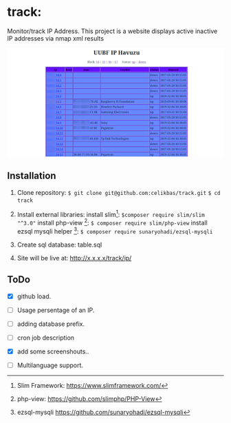 # track: 
Monitor/track IP Address. This project is a website displays active inactive IP addresses via nmap xml results

![](track_screenshout.png)

## Installation


1. Clone repository:
   ``` $ git clone git@github.com:celikbas/track.git ```
   ``` $ cd track ```

2. Install external libraries:
   install slim[^1]: 
    ``` $composer require slim/slim "^3.0" ```
   install php-view [^2]: 
   ``` $ composer require slim/php-view ```
    install ezsql mysqli helper [^3]:
   ``` $ composer require sunaryohadi/ezsql-mysqli ```

3. Create sql database: table.sql

4. Site will be live at:
   http://x.x.x.x/track/ip/


## ToDo

- [x] github load.
- [ ] Usage persentage of an IP.
- [ ] adding database prefix.
- [ ] cron job description
- [x] add some screenshouts..
- [ ] Multilanguage support.



[^1]:  Slim Framework: https://www.slimframework.com/ 
[^2]:  php-view: https://github.com/slimphp/PHP-View 
[^3]:  ezsql-mysqli https://github.com/sunaryohadi/ezsql-mysqli 

